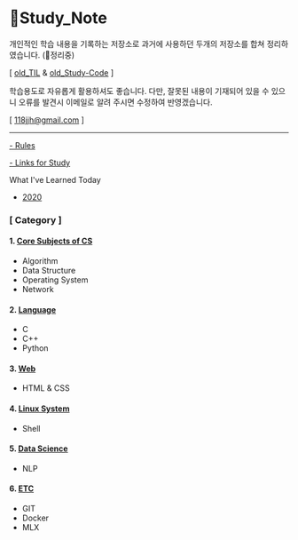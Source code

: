 # 📖Study_Note

개인적인 학습 내용을 기록하는 저장소로 과거에 사용하던 두개의 저장소를 합쳐 정리하였습니다. (🔨정리중)

[ [old_TIL](https://github.com/batboy118/old_TIL) & [old_Study-Code](https://github.com/batboy118/old_Study-Code) ]

학습용도로 자유롭게 활용하셔도 좋습니다. 다만, 잘못된 내용이 기재되어 있을 수 있으니 오류를 발견시 이메일로 알려 주시면 수정하여 반영겠습니다.

[ 118jjh@gmail.com ]

---

[- Rules](rules.md)

[-  Links for Study](LinksForStudy.md)

What I've Learned Today

- [2020](WIL_2020.md)

### [ Category ]

#### 1. [Core Subjects of CS](CS/README.md)

- Algorithm
- Data Structure
- Operating System
- Network


#### 2. [Language](Language/README.md)

- C
- C++
- Python

#### 3. [Web](Web/README.md)

- HTML & CSS

#### 4. [Linux System](Linux_System/README.md)

- Shell

#### 5. [Data Science](Data_science/README.md)

- NLP

#### 6. [ETC](ETC/README.md)

- GIT
- Docker
- MLX

